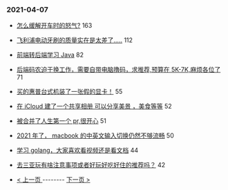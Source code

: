 ### 2021-04-07 
- [怎么缓解开车时的怒气?](https://www.v2ex.com/t/768549) 163
- [飞利浦电动牙刷的质量实在是太差了.....](https://www.v2ex.com/t/768539) 112
- [前端转后端学习 Java](https://www.v2ex.com/t/768522) 82
- [后端码农迫于换工作，需要自带电脑撸码，求推荐,预算在 5K-7K,麻烦各位了](https://www.v2ex.com/t/768560) 71
- [买的惠普台式机装了一张假的显卡！](https://www.v2ex.com/t/768506) 55
- [在 iCloud 建了一个共享相册 可以分享美景 ，美食等等](https://www.v2ex.com/t/768780) 52
- [被合并了人生第一个 pr,很开心](https://www.v2ex.com/t/768587) 51
- [2021 年了， macbook 的中英文输入切换仍然不够流畅](https://www.v2ex.com/t/768472) 50
- [学习 golang，大家喜欢看视频还是看文档](https://www.v2ex.com/t/768566) 44
- [去三亚玩有啥注意事项或者好玩好吃好住的推荐吗？](https://www.v2ex.com/t/768685) 42 

- [ < 上一页 ](https://github.com/able8/v2ex-hot-record/blob/master/2021-04-06.md) -------- [ 下一页 > ](https://github.com/able8/v2ex-hot-record/blob/master/2021-04-08.md)